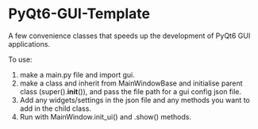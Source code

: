 # PyQt6-GUI-Template
A few convenience classes that speeds up the development of PyQt6 GUI applications.

To use:

1. make a main.py file and import gui.
2. make a class and inherit from MainWindowBase and initialise parent class (super().__init__()), and pass the file path for a gui config json file.
3. Add any widgets/settings in the json file and any methods you want to add in the child class.
4. Run with MainWindow.init_ui() and .show() methods. 
